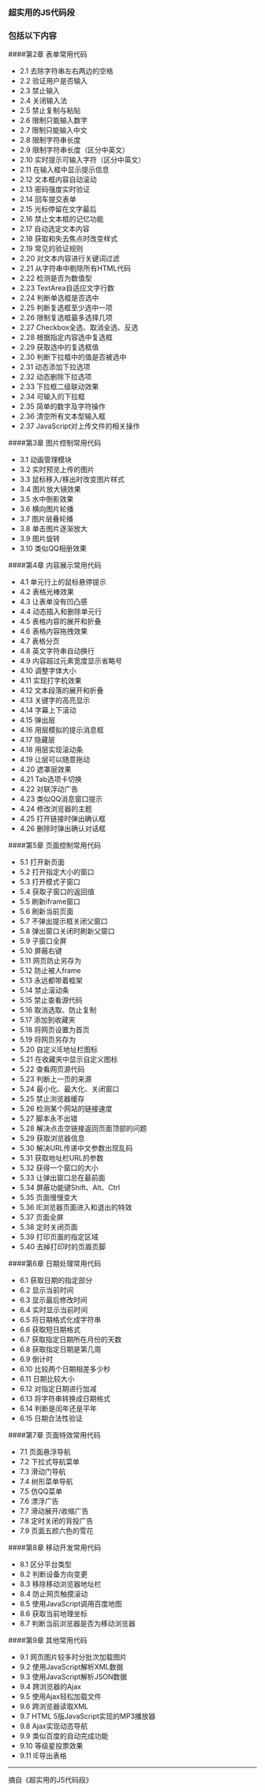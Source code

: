 ### 超实用的JS代码段
### 包括以下内容

####第2章  表单常用代码
* 2.1  去除字符串左右两边的空格
* 2.2  验证用户是否输入
* 2.3  禁止输入
* 2.4  关闭输入法
* 2.5  禁止复制与粘贴
* 2.6  限制只能输入数字
* 2.7  限制只能输入中文
* 2.8  限制字符串长度
* 2.9  限制字符串长度（区分中英文）
* 2.10  实时提示可输入字符（区分中英文）
* 2.11  在输入框中显示提示信息
* 2.12  文本框内容自动滚动
* 2.13  密码强度实时验证
* 2.14  回车提交表单
* 2.15  光标停留在文字最后
* 2.16  禁止文本框的记忆功能
* 2.17  自动选定文本内容
* 2.18  获取和失去焦点时改变样式
* 2.19  常见的验证规则
* 2.20  对文本内容进行关键词过滤
* 2.21  从字符串中剔除所有HTML代码
* 2.22  检测是否为数值型
* 2.23  TextArea自适应文字行数
* 2.24  判断单选框是否选中
* 2.25  判断复选框至少选中一项
* 2.26  限制复选框最多选择几项
* 2.27  Checkbox全选、取消全选、反选
* 2.28  根据指定内容选中复选框
* 2.29  获取选中的复选框值
* 2.30  判断下拉框中的值是否被选中
* 2.31  动态添加下拉选项
* 2.32  动态删除下拉选项
* 2.33  下拉框二级联动效果
* 2.34  可输入的下拉框
* 2.35  简单的数字及字符操作
* 2.36  清空所有文本型输入框
* 2.37  JavaScript对上传文件的相关操作

####第3章  图片控制常用代码
* 3.1  动画管理模块
* 3.2  实时预览上传的图片
* 3.3  鼠标移入/移出时改变图片样式
* 3.4  图片放大镜效果
* 3.5  水中倒影效果
* 3.6  横向图片轮播
* 3.7  图片层叠轮播
* 3.8  单击图片逐渐放大
* 3.9  图片旋转
* 3.10  类似QQ相册效果

####第4章  内容展示常用代码
* 4.1  单元行上的鼠标悬停提示
* 4.2  表格光棒效果
* 4.3  让表单没有凹凸感
* 4.4  动态插入和删除单元行
* 4.5  表格内容的展开和折叠
* 4.6  表格内容拖拽效果
* 4.7  表格分页
* 4.8  英文字符串自动换行
* 4.9  内容超过元素宽度显示省略号
* 4.10  调整字体大小
* 4.11  实现打字机效果
* 4.12  文本段落的展开和折叠
* 4.13  关键字的高亮显示
* 4.14  字幕上下滚动
* 4.15  弹出层
* 4.16  用层模拟的提示消息框
* 4.17  隐藏层
* 4.18  用层实现滚动条
* 4.19  让层可以随意拖动
* 4.20  遮罩层效果
* 4.21  Tab选项卡切换
* 4.22  对联浮动广告
* 4.23  类似QQ消息窗口提示
* 4.24  修改浏览器的主题
* 4.25  打开链接时弹出确认框
* 4.26  删除时弹出确认对话框

####第5章  页面控制常用代码
* 5.1  打开新页面
* 5.2  打开指定大小的窗口
* 5.3  打开模式子窗口
* 5.4  获取子窗口的返回值
* 5.5  刷新iframe窗口
* 5.6  刷新当前页面
* 5.7  不弹出提示框关闭父窗口
* 5.8  弹出窗口关闭时刷新父窗口
* 5.9  子窗口全屏
* 5.10  屏蔽右键
* 5.11  网页防止另存为
* 5.12  防止被人frame
* 5.13  永远都带着框架
* 5.14  禁止滚动条
* 5.15  禁止查看源代码
* 5.16  取消选取、防止复制
* 5.17  添加到收藏夹
* 5.18  将网页设置为首页
* 5.19  将网页另存为
* 5.20  自定义IE地址栏图标
* 5.21  在收藏夹中显示自定义图标
* 5.22  查看网页源代码
* 5.23  判断上一页的来源
* 5.24  最小化、最大化、关闭窗口
* 5.25  禁止浏览器缓存
* 5.26  检测某个网站的链接速度
* 5.27  脚本永不出错
* 5.28  解决点击空链接返回页面顶部的问题
* 5.29  获取浏览器信息
* 5.30  解决URL传递中文参数出现乱码
* 5.31  获取地址栏URL的参数
* 5.32  获得一个窗口的大小
* 5.33  让弹出窗口总在最前面
* 5.34  屏蔽功能键Shift、Alt、Ctrl
* 5.35  页面慢慢变大
* 5.36  IE浏览器页面进入和退出的特效
* 5.37  页面全屏
* 5.38  定时关闭页面
* 5.39  打印页面的指定区域
* 5.40  去掉打印时的页眉页脚

####第6章  日期处理常用代码
* 6.1  获取日期的指定部分
* 6.2  显示当前时间
* 6.3  显示最后修改时间
* 6.4  实时显示当前时间
* 6.5  将日期格式化成字符串
* 6.6  获取短日期格式
* 6.7  获取指定日期所在月份的天数
* 6.8  获取指定日期是第几周
* 6.9  倒计时
* 6.10  比较两个日期相差多少秒
* 6.11  日期比较大小
* 6.12  对指定日期进行加减
* 6.13  将字符串转换成日期格式
* 6.14  判断是闰年还是平年
* 6.15  日期合法性验证

####第7章  页面特效常用代码
* 7.1  页面悬浮导航
* 7.2  下拉式导航菜单
* 7.3  滑动门导航
* 7.4  树形菜单导航
* 7.5  仿QQ菜单
* 7.6  漂浮广告
* 7.7  滑动展开/收缩广告
* 7.8  定时关闭的背投广告
* 7.9  页面五颜六色的雪花

####第8章  移动开发常用代码
* 8.1  区分平台类型
* 8.2  判断设备方向变更
* 8.3  移除移动浏览器地址栏
* 8.4  防止网页触摸滚动
* 8.5  使用JavaScript调用百度地图
* 8.6  获取当前地理坐标
* 8.7  判断当前浏览器是否为移动浏览器

####第9章  其他常用代码
* 9.1  网页图片较多时分批次加载图片
* 9.2  使用JavaScript解析XML数据
* 9.3  使用JavaScript解析JSON数据
* 9.4  跨浏览器的Ajax
* 9.5  使用Ajax轻松加载文件
* 9.6  跨浏览器读取XML
* 9.7  HTML 5版JavaScript实现的MP3播放器
* 9.8  Ajax实现动态导航
* 9.9  类似百度的自动完成功能
* 9.10  等级星投票效果
* 9.11  IE导出表格


----
摘自《超实用的JS代码段》